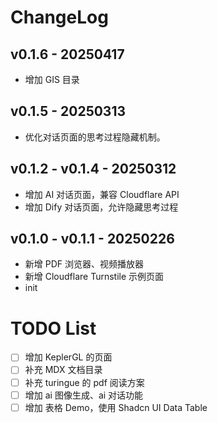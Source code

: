 # ChangeLog

## v0.1.6 - 20250417
- 增加 GIS 目录

## v0.1.5 - 20250313
- 优化对话页面的思考过程隐藏机制。

## v0.1.2 - v0.1.4 - 20250312
- 增加 AI 对话页面，兼容 Cloudflare API
- 增加 Dify 对话页面，允许隐藏思考过程

## v0.1.0 - v0.1.1 - 20250226
- 新增 PDF 浏览器、视频播放器
- 新增 Cloudflare Turnstile 示例页面
- init

# TODO List
- [ ] 增加 KeplerGL 的页面
- [ ] 补充 MDX 文档目录
- [ ] 补充 turingue 的 pdf 阅读方案
- [ ] 增加 ai 图像生成、ai 对话功能
- [ ] 增加 表格 Demo，使用 Shadcn UI Data Table

